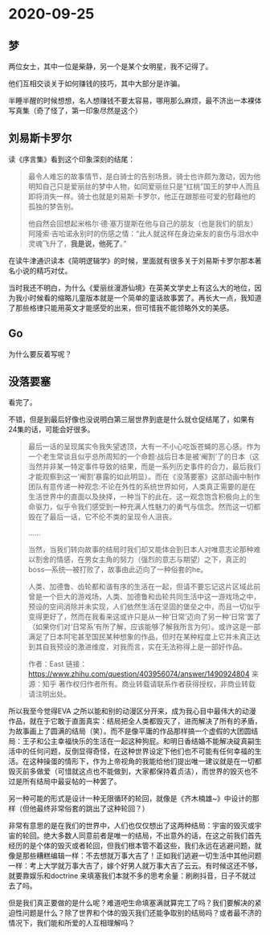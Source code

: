 # 2020-09-25

## 梦

两位女士，其中一位是柴静，另一个是某个女明星，我不记得了。

他们互相交谈关于如何赚钱的技巧，其中大部分是诈骗。

半睡半醒的时候想想，名人想赚钱不要太容易，哪用那么麻烦，最不济出一本裸体写真集（奇了怪了，第一印象尽然是这个）



## 刘易斯卡罗尔

读《序言集》看到这个印象深刻的结尾：

> 最令人难忘的故事情节，是白骑士的告别场景。骑士也许颇为激动，因为他明知自己只是爱丽丝的梦中人物，如同爱丽丝只是“红桃”国王的梦中人而且即将消失一样。骑士也就是刘易斯·卡罗尔，他正在跟那些可爱的慰藉他的孤独的梦告别。
>
> 他自然会回想起米格尔·德·塞万提斯在他与自己的朋友（也是我们的朋友）阿隆索·吉哈诺永别时的伤感之情：“此人就这样在身边亲友的哀伤与泪水中灵魂飞升了，**我是说，他死了**。”

在读牛津通识读本《简明逻辑学》的时候，里面就有很多关于刘易斯卡罗尔那本著名小说的精巧对仗。

当时我还不明白，为什么《爱丽丝漫游仙境》在英美文学史上有这么大的地位，因为我小时候看的缩略儿童版本就是一个简单的童话故事罢了。再长大一点，我知道了那些格律只能用英文才能感受的出来，但可惜我不能领略外文的美感。

## Go

为什么要反着写呢？

## 没落要塞

看完了。

不错，但是到最后好像也没说明白第三层世界到底是什么就仓促结尾了，如果有24集的话，可能会好很多。

> 最后一话的呈现属实令我失望透顶，大有一不小心吃饭苍蝇的恶心感。作为一个老生常谈且似乎总所周知的一个命题:战后日本是被‘阉割’了的日本（这当然并非某一特定事件导致的结果，而是一系列历史事件的合力，最后我们才能观察到这一‘阉割’暴露的如此明显）。而在《没落要塞》这部动画中制作团队有意传递一种观念:不论在外性的系统世界如何，人类真正需要的是在生活世界中的直面以及抉择，一种当下的此在。这一观念饱含积极向上的生命驱力，似乎令我们感受到一种充满人性魅力的勇气与信念。然而这一切都毁在了最后一话，它不伦不类的呈现令人沮丧。
>
> ……
>
> 当然，当我们转向故事的结局时我们却又能体会到日本人对唯意志论那种难以割舍的情感，在男女主角的努力（强烈的意志与期望）之下，真正的boss—系统—被打败了，故事由此迈向了一种俗套的he。
>
> 人类、加德鲁、齿轮都和谐有序的生活在一起，但请不要忘记这片区域此前曾是一个巨大的游戏场，人类、加德鲁和齿轮共同生活中这一游戏场之中，预设的空间消除并未实现，人们依然生活在坚固的堡垒之中，而且一切似乎变得更好了，然而在我看来这或许只是从一种‘日常’迈向了另一种‘日常’罢了（如果你们对‘日常系’有所了解，应该能够了解我所言为何）。或许这是一部满足了日本阿宅甚至国民某种想象的作品，但时在某种程度上它并未真正达到其自我预设的激进维度，对我而言，实在无法称得上是一部好作品。
>
> 
>
> 作者：East
> 链接：https://www.zhihu.com/question/403956074/answer/1490924804
> 来源：知乎
> 著作权归作者所有。商业转载请联系作者获得授权，非商业转载请注明出处。
>
> 

所以我至今觉得EVA 之所以能和别的动漫区分开来，成为我心目中最伟大的动漫作品，就在于它敢于直面真实：结局把全人类都毁灭了，进而解决了所有的矛盾，为故事画上了圆满的结局（笑）。而不是像平庸的作品那样搞一个虚假的大团圆结局：王子和公主幸福快乐的生活在一起这种狗屁。和明日香结婚不能解决碇真嗣生活中的任何问题，反倒显得奇怪，在这种世界设定下他们也不可能有任何幸福的生活。在这种操蛋的情形下，作为上帝视角的我能给他们提出唯一建议就是在一切都毁灭前多做爱（可惜就这点也不能做到，大家都保持着贞洁），而世界的毁灭也不过是所有结局中最妥帖的一种罢了。

另一种可能的形式是设计一种无限循环的轮回，就像是《齐木楠雄~》中设计的那样（但他最终非常俗套的跳出了这种轮回？）

非常有意思的是在我们的世界中，人们也仅仅想出了这两种结局：宇宙的毁灭或宇宙的轮回。绝大多数人同意前者是唯一的结局，不出意外的话，在这之前我们首先经历的是个体的毁灭或者轮回，但我们根本管不着这些，我们永远在逃避问题，就像是那些糟糕编辑一样：不去想就万事大吉了！正如我们逃避一切生活中其他问题一样：考上大学就万事大吉了，嫁个好男人就万事大吉了云云。有时候这还不够，就要靠娱乐和doctrine 来填塞我们本就不多的思考余量：刷刷抖音，日子不就过去了吗。

但是我们真正要做的是什么呢？难道吧生命填塞满就算完工了吗？我们要解决的紧迫性问题是什么？除了世界和个体的毁灭我们还能争取别的结局吗？或者最不济的情况下，我们能和所爱的人互相理解吗？

